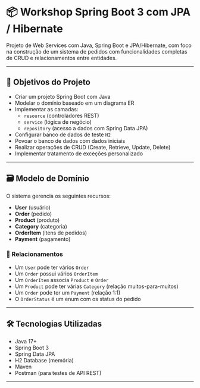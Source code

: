# 📦 Workshop Spring Boot 3 com JPA / Hibernate

Projeto de Web Services com Java, Spring Boot e JPA/Hibernate, com foco na construção de um sistema de pedidos com funcionalidades completas de CRUD e relacionamentos entre entidades.

---

## 🎯 Objetivos do Projeto

- Criar um projeto Spring Boot com Java
- Modelar o domínio baseado em um diagrama ER
- Implementar as camadas:
  - `resource` (controladores REST)
  - `service` (lógica de negócio)
  - `repository` (acesso a dados com Spring Data JPA)
- Configurar banco de dados de teste `H2`
- Povoar o banco de dados com dados iniciais
- Realizar operações de CRUD (Create, Retrieve, Update, Delete)
- Implementar tratamento de exceções personalizado

---

## 🗃️ Modelo de Domínio

O sistema gerencia os seguintes recursos:

- **User** (usuário)
- **Order** (pedido)
- **Product** (produto)
- **Category** (categoria)
- **OrderItem** (itens de pedidos)
- **Payment** (pagamento)

### 🧩 Relacionamentos

- Um `User` pode ter vários `Order`
- Um `Order` possui vários `OrderItem`
- Um `OrderItem` associa `Product` e `Order`
- Um `Product` pode ter várias `Category` (relação muitos-para-muitos)
- Um `Order` pode ter um `Payment` (relação 1:1)
- O `OrderStatus` é um enum com os status do pedido

---

## 🛠️ Tecnologias Utilizadas

- Java 17+
- Spring Boot 3
- Spring Data JPA
- H2 Database (memória)
- Maven
- Postman (para testes de API REST)

---
